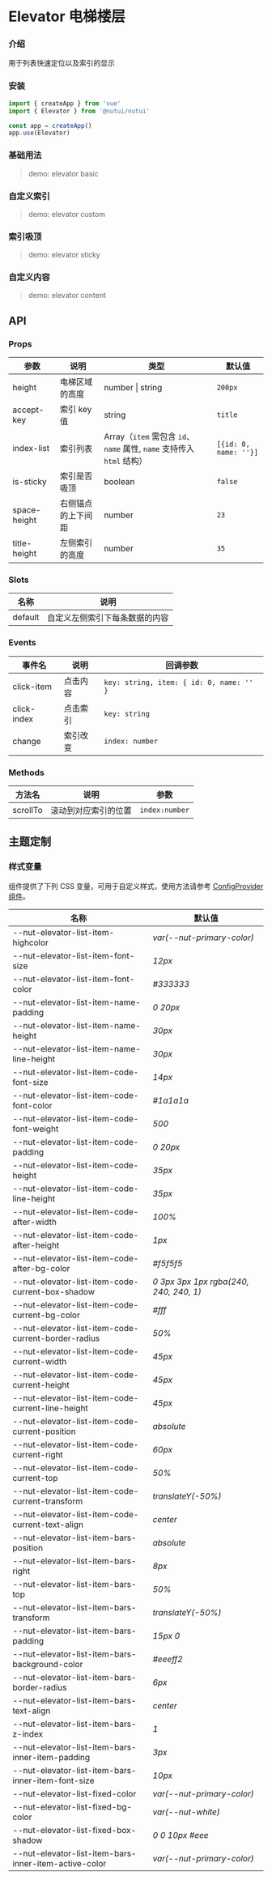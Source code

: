 # Elevator 电梯楼层

### 介绍

用于列表快速定位以及索引的显示

### 安装

```js
import { createApp } from 'vue'
import { Elevator } from '@nutui/nutui'

const app = createApp()
app.use(Elevator)
```

### 基础用法

> demo: elevator basic

### 自定义索引

> demo: elevator custom

### 索引吸顶

> demo: elevator sticky

### 自定义内容

> demo: elevator content

## API

### Props

| 参数 | 说明 | 类型 | 默认值 |
| --- | --- | --- | --- |
| height | 电梯区域的高度 | number \| string | `200px` |
| accept-key | 索引 key 值 | string | `title` |
| index-list | 索引列表 | Array（`item` 需包含 `id`、`name` 属性, `name` 支持传入 `html` 结构） | `[{id: 0, name: ''}]` |
| is-sticky | 索引是否吸顶 | boolean | `false` |
| space-height | 右侧锚点的上下间距 | number | `23` |
| title-height | 左侧索引的高度 | number | `35` |

### Slots

| 名称 | 说明 |
| --- | --- |
| default | 自定义左侧索引下每条数据的内容 |

### Events

| 事件名 | 说明 | 回调参数 |
| --- | --- | --- |
| click-item | 点击内容 | `key: string, item: { id: 0, name: '' }` |
| click-index | 点击索引 | `key: string` |
| change | 索引改变 | `index: number` |

### Methods

| 方法名 | 说明 | 参数 |
| --- | --- | --- |
| scrollTo | 滚动到对应索引的位置 | `index:number` |

## 主题定制

### 样式变量

组件提供了下列 CSS 变量，可用于自定义样式，使用方法请参考 [ConfigProvider 组件](#/zh-CN/component/configprovider)。

| 名称 | 默认值 |
| --- | --- |
| --nut-elevator-list-item-highcolor | _var(--nut-primary-color)_ |
| --nut-elevator-list-item-font-size | _12px_ |
| --nut-elevator-list-item-font-color | _#333333_ |
| --nut-elevator-list-item-name-padding | _0 20px_ |
| --nut-elevator-list-item-name-height | _30px_ |
| --nut-elevator-list-item-name-line-height | _30px_ |
| --nut-elevator-list-item-code-font-size | _14px_ |
| --nut-elevator-list-item-code-font-color | _#1a1a1a_ |
| --nut-elevator-list-item-code-font-weight | _500_ |
| --nut-elevator-list-item-code-padding | _0 20px_ |
| --nut-elevator-list-item-code-height | _35px_ |
| --nut-elevator-list-item-code-line-height | _35px_ |
| --nut-elevator-list-item-code-after-width | _100%_ |
| --nut-elevator-list-item-code-after-height | _1px_ |
| --nut-elevator-list-item-code-after-bg-color | _#f5f5f5_ |
| --nut-elevator-list-item-code-current-box-shadow | _0 3px 3px 1px rgba(240, 240, 240, 1)_ |
| --nut-elevator-list-item-code-current-bg-color | _#fff_ |
| --nut-elevator-list-item-code-current-border-radius | _50%_ |
| --nut-elevator-list-item-code-current-width | _45px_ |
| --nut-elevator-list-item-code-current-height | _45px_ |
| --nut-elevator-list-item-code-current-line-height | _45px_ |
| --nut-elevator-list-item-code-current-position | _absolute_ |
| --nut-elevator-list-item-code-current-right | _60px_ |
| --nut-elevator-list-item-code-current-top | _50%_ |
| --nut-elevator-list-item-code-current-transform | _translateY(-50%)_ |
| --nut-elevator-list-item-code-current-text-align | _center_ |
| --nut-elevator-list-item-bars-position | _absolute_ |
| --nut-elevator-list-item-bars-right | _8px_ |
| --nut-elevator-list-item-bars-top | _50%_ |
| --nut-elevator-list-item-bars-transform | _translateY(-50%)_ |
| --nut-elevator-list-item-bars-padding | _15px 0_ |
| --nut-elevator-list-item-bars-background-color | _#eeeff2_ |
| --nut-elevator-list-item-bars-border-radius | _6px_ |
| --nut-elevator-list-item-bars-text-align | _center_ |
| --nut-elevator-list-item-bars-z-index | _1_ |
| --nut-elevator-list-item-bars-inner-item-padding | _3px_ |
| --nut-elevator-list-item-bars-inner-item-font-size | _10px_ |
| --nut-elevator-list-fixed-color | _var(--nut-primary-color)_ |
| --nut-elevator-list-fixed-bg-color | _var(--nut-white)_ |
| --nut-elevator-list-fixed-box-shadow | _0 0 10px #eee_ |
| --nut-elevator-list-item-bars-inner-item-active-color | _var(--nut-primary-color)_ |
